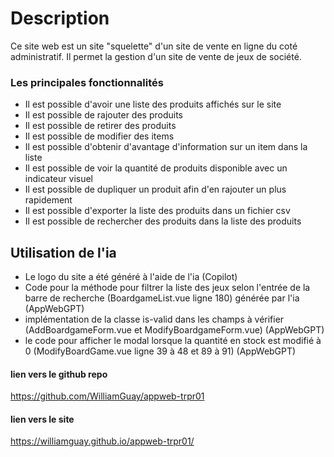 # Description

Ce site web est un site "squelette" d'un site de vente en ligne du coté administratif. Il permet la gestion d'un site de vente de jeux de société.

### Les principales fonctionnalités

- Il est possible d'avoir une liste des produits affichés sur le site
- Il est possible de rajouter des produits
- Il est possible de retirer des produits
- Il est possible de modifier des items
- Il est possible d'obtenir d'avantage d'information sur un item dans la liste
- Il est possible de voir la quantité de produits disponible avec un indicateur visuel
- Il est possible de dupliquer un produit afin d'en rajouter un plus rapidement
- Il est possible d'exporter la liste des produits dans un fichier csv
- Il est possible de rechercher des produits dans la liste des produits

## Utilisation de l'ia

- Le logo du site a été généré à l'aide de l'ia (Copilot)
- Code pour la méthode pour filtrer la liste des jeux selon l'entrée de la barre de recherche (BoardgameList.vue ligne 180) générée par l'ia (AppWebGPT)
- implémentation de la classe is-valid dans les champs à vérifier (AddBoardgameForm.vue et ModifyBoardgameForm.vue) (AppWebGPT)
- le code pour afficher le modal lorsque la quantité en stock est modifié à 0 (ModifyBoardGame.vue ligne 39 à 48 et 89 à 91) (AppWebGPT)

#### lien vers le github repo

https://github.com/WilliamGuay/appweb-trpr01

#### lien vers le site

https://williamguay.github.io/appweb-trpr01/
